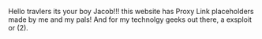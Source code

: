 Hello travlers its your boy Jacob!!! 
this website has Proxy Link placeholders made by me and my pals!
And for my technolgy geeks out there, a exsploit or (2).
